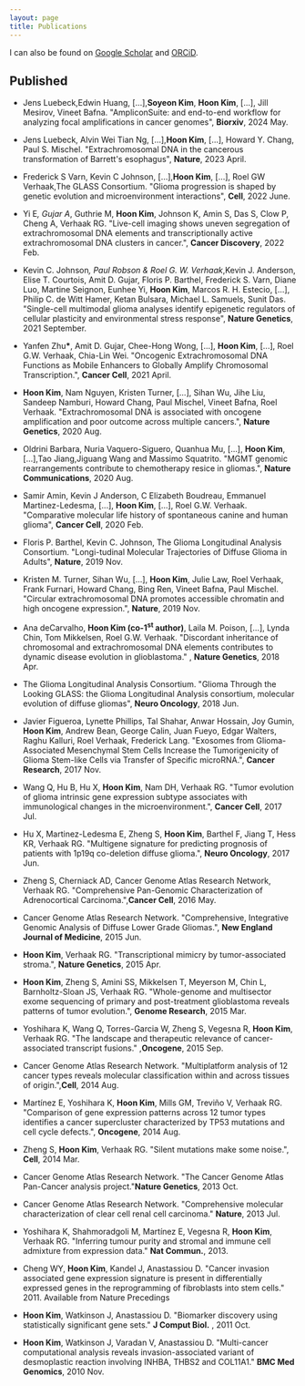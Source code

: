 ```yaml
---
layout: page
title: Publications
---
```



I can also be found on [Google Scholar](https://scholar.google.com/citations?user=foxOEo4AAAAJ&hl=en) and [ORCiD](https://orcid.org/0000-0003-4244-6126).

## **Published**

- Jens Luebeck,Edwin Huang, […],__Soyeon Kim__, __Hoon Kim__, […], Jill Mesirov, Vineet Bafna. "AmpliconSuite: and end-to-end workflow for analyzing focal amplifications in cancer genomes", __Biorxiv__, 2024 May.

- Jens Luebeck, Alvin Wei Tian Ng, […],__Hoon Kim__, […], Howard Y. Chang, Paul S. Mischel. "Extrachromosomal DNA in the cancerous transformation of Barrett's esophagus", __Nature__, 2023 April.

- Frederick S Varn, Kevin C Johnson, […],__Hoon Kim__, […], Roel GW Verhaak,The GLASS Consortium. "Glioma progression is shaped by genetic evolution and microenvironment interactions", __Cell__, 2022 June.

- Yi E<b>*</b>, Gujar A<b>*</b>, Guthrie M, __Hoon Kim__, Johnson K, Amin S, Das S, Clow P, Cheng A, Verhaak RG. "Live-cell imaging shows uneven segregation of extrachromosomal DNA elements and transcriptionally active extrachromosomal DNA clusters in cancer.", __Cancer Discovery__, 2022 Feb.

- Kevin C. Johnson<b>*</b>, Paul Robson & Roel G. W. Verhaak<b>*</b>,Kevin J. Anderson, Elise T. Courtois, Amit D. Gujar, Floris P. Barthel, Frederick S. Varn, Diane Luo, Martine Seignon, Eunhee Yi, __Hoon Kim__, Marcos R. H. Estecio, [...], Philip C. de Witt Hamer, Ketan Bulsara, Michael L. Samuels, Sunit Das.  "Single-cell multimodal glioma analyses identify epigenetic regulators of cellular plasticity and environmental stress response", __Nature Genetics__, 2021 September.

- Yanfen Zhu<b>*</b>, Amit D. Gujar, Chee-Hong Wong, [...], __Hoon Kim__, [...], Roel G.W. Verhaak, Chia-Lin Wei. "Oncogenic Extrachromosomal DNA Functions as Mobile Enhancers to Globally Amplify Chromosomal Transcription.", __Cancer Cell__, 2021 April.


- __Hoon Kim__, Nam Nguyen, Kristen Turner, [...], Sihan Wu, Jihe Liu, Sandeep Namburi, Howard Chang, Paul Mischel, Vineet Bafna, Roel Verhaak. "Extrachromosomal DNA is associated with oncogene amplification and poor outcome across multiple cancers.", __Nature Genetics__, 2020 Aug.


- Oldrini Barbara, Nuria Vaquero-Siguero, Quanhua Mu, [...], __Hoon Kim__, [...],Tao Jiang,Jiguang Wang and Massimo Squatrito. "MGMT genomic rearrangements contribute to chemotherapy resice in gliomas.", __Nature Communications__, 2020 Aug.


- Samir Amin, Kevin J Anderson, C Elizabeth Boudreau, Emmanuel Martinez-Ledesma, [...], __Hoon Kim__, [...], Roel G.W. Verhaak. "Comparative molecular life history of spontaneous canine and human glioma", __Cancer Cell__, 2020 Feb.


- Floris P. Barthel, Kevin C. Johnson, The Glioma Longitudinal Analysis Consortium. "Longi-tudinal Molecular Trajectories of Diffuse Glioma in Adults", __Nature__, 2019 Nov.


- Kristen M. Turner, Sihan Wu, [...], __Hoon Kim__, Julie Law, Roel Verhaak, Frank Furnari, Howard Chang, Bing Ren, Vineet Bafna, Paul Mischel. "Circular extrachromosomal DNA promotes accessible chromatin and high oncogene expression.", __Nature__, 2019 Nov.


- Ana deCarvalho, __Hoon Kim (co-1<sup>st</sup> author)__, Laila M. Poison, [...], Lynda Chin, Tom Mikkelsen, Roel G.W. Verhaak.  "Discordant inheritance of chromosomal and extrachromosomal DNA elements contributes to dynamic disease evolution in glioblastoma." , __Nature Genetics__, 2018 Apr.


- The Glioma Longitudinal Analysis Consortium. "Glioma Through the Looking GLASS: the Glioma Longitudinal Analysis consortium, molecular evolution of diffuse gliomas", __Neuro Oncology__, 2018 Jun.


- Javier Figueroa, Lynette Phillips, Tal Shahar, Anwar Hossain, Joy Gumin, __Hoon Kim__, Andrew Bean, George Calin, Juan Fueyo, Edgar Walters, Raghu Kalluri, Roel Verhaak, Frederick Lang. "Exosomes from Glioma-Associated Mesenchymal Stem Cells Increase the Tumorigenicity of Glioma Stem-like Cells via Transfer of Specific microRNA.", __Cancer Research__, 2017 Nov.


- Wang Q, Hu B, Hu X, __Hoon Kim__, Nam DH, Verhaak RG. "Tumor evolution of glioma intrinsic gene expression subtype associates with immunological changes in the microenvironment.", __Cancer Cell__, 2017 Jul.


- Hu X, Martinez-Ledesma E, Zheng S, __Hoon Kim__, Barthel F, Jiang T, Hess KR, Verhaak RG. "Multigene signature for predicting prognosis of patients with 1p19q co-deletion diffuse glioma.", __Neuro Oncology__, 2017 Jun.


- Zheng S, Cherniack AD, Cancer Genome Atlas Research Network, Verhaak RG. "Comprehensive Pan-Genomic Characterization of Adrenocortical Carcinoma.",__Cancer Cell__, 2016 May.


- Cancer Genome Atlas Research Network. "Comprehensive, Integrative Genomic Analysis of Diffuse Lower Grade Gliomas.", __New England Journal of Medicine__, 2015 Jun.


- __Hoon Kim__, Verhaak RG. "Transcriptional mimicry by tumor-associated stroma.", __Nature Genetics__, 2015 Apr.


- __Hoon Kim__, Zheng S, Amini SS, Mikkelsen T, Meyerson M, Chin L, Barnholtz-Sloan JS, Verhaak RG. "Whole-genome and multisector exome sequencing of primary and post-treatment glioblastoma reveals patterns of tumor evolution.", __Genome Research__, 2015 Mar.


- Yoshihara K, Wang Q, Torres-Garcia W, Zheng S, Vegesna R, __Hoon Kim__, Verhaak RG. "The landscape and therapeutic relevance of cancer-associated transcript fusions."  ,__Oncogene__, 2015 Sep.


- Cancer Genome Atlas Research Network. "Multiplatform analysis of 12 cancer types reveals molecular classification within and across tissues of origin.",__Cell__, 2014 Aug.


- Martínez E, Yoshihara K, __Hoon Kim__, Mills GM, Treviño V, Verhaak RG. "Comparison of gene expression patterns across 12 tumor types identifies a cancer supercluster characterized by TP53 mutations and cell cycle defects.", __Oncogene__, 2014 Aug.


- Zheng S, __Hoon Kim__, Verhaak RG. "Silent mutations make some noise.", __Cell__, 2014 Mar.


- Cancer Genome Atlas Research Network. "The Cancer Genome Atlas Pan-Cancer analysis project."__Nature Genetics__, 2013 Oct.


- Cancer Genome Atlas Research Network. "Comprehensive molecular characterization of clear cell renal cell carcinoma." __Nature__, 2013 Jul.


- Yoshihara K, Shahmoradgoli M, Martínez E, Vegesna R, __Hoon Kim__, Verhaak RG. "Inferring tumour purity and stromal and immune cell admixture from expression data." __Nat Commun.__, 2013.


- Cheng WY, __Hoon Kim__, Kandel J, Anastassiou D. "Cancer invasion associated gene expression signature is present in differentially expressed genes in the reprogramming of fibroblasts into stem cells." 2011. Available from Nature Precedings


- __Hoon Kim__, Watkinson J, Anastassiou D. "Biomarker discovery using statistically significant gene sets." __J Comput Biol.__ , 2011 Oct.


- __Hoon Kim__, Watkinson J, Varadan V, Anastassiou D. "Multi-cancer computational analysis reveals invasion-associated variant of desmoplastic reaction involving INHBA, THBS2 and COL11A1." __BMC Med Genomics__, 2010 Nov.



<!--
<img src="../img/conference-paper.png" height="20px">]
Hoon Kim, Nam Nguyen, Kristen Turner, [...], Sihan Wu, Jihe Liu, Sandeep Namburi, Howard Chang, Paul Mischel, Vineet Bafna, Roel Verhaak. *Extrachromosomal DNA is associated with oncogene amplification and poor outcome across multiple cancers*, Nature Genetics, 2020 Aug., Impact Factor: 27.603. [[Preprint&#8594;]](https://arxiv.org/abs/2101.04356)

<img src="../img/conference-paper.png" height="20px">
D. Nguyen, A.Overwijk, C.Hauff, R.B. Trieschnigg, D. Hiemstra, F.M.G. de Jong,
*WikiTranslate: Query Translation for Cross-lingual Information Retrieval using only Wikipedia*, CLEF 2008, pp. 58 - 65, 2008.
[[Springer&#8594;]](http://link.springer.com/chapter/10.1007%2F978-3-642-04447-2_6)
[[PDF Preprint&#8594;]](../documents/publications/CLEF2008-nguyen.pdf)
-->
